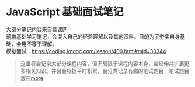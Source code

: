 # JavaScript 基础面试笔记
大部分笔记内容来自[慕课网](https://coding.imooc.com/learn/list/400.html)  
前端基础学习笔记，会混入自己的经验理解以及其他资料。目的为了夯实自身基础，会用不等于理解。  
模拟面试：https://coding.imooc.com/lesson/400.html#mid=30344
> 这里将会记录大部分课程内容，但不局限于课程内容本身，会延伸并扩展更多相关知识。并且会根据平时积累，会分类记录有趣的笔试题目，笔试题目放在[more](./notes/more/)